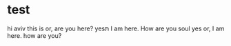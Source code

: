 # test
hi aviv this is or, are you here?
yesת I am here.
How are you soul
yes or, I am here.
how are you?
